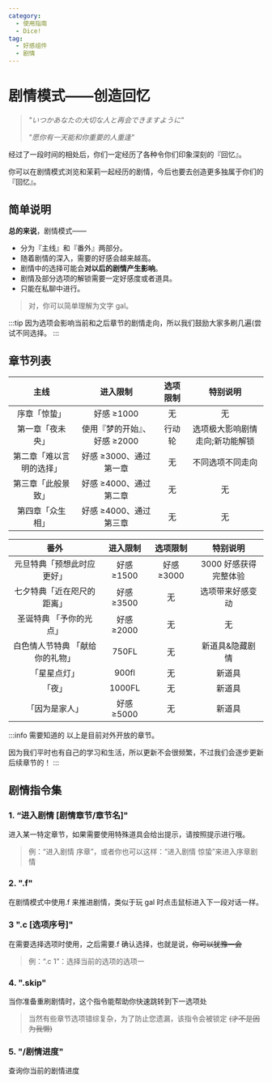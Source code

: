 ```yaml
---
category:
  - 使用指南
  - Dice!
tag:
  - 好感组件
  - 剧情
---
```


# 剧情模式——创造回忆

> _"いつかあなたの大切な人と再会できますように"_
>
> _"愿你有一天能和你重要的人重逢"_

经过了一段时间的相处后，你们一定经历了各种令你们印象深刻的『回忆』。

你可以在剧情模式浏览和茉莉一起经历的剧情，今后也要去创造更多独属于你们的『回忆』。

## 简单说明

**总的来说**，剧情模式——

- 分为『主线』和『番外』两部分。
- 随着剧情的深入，需要的好感会越来越高。
- 剧情中的选择可能会**对以后的剧情产生影响**。
- 剧情及部分选项的解锁需要一定好感度或者道具。
- 只能在私聊中进行。

> 对，你可以简单理解为文字 gal。

:::tip
因为选项会影响当前和之后章节的剧情走向，所以我们鼓励大家多刷几遍(尝试不同选择。
:::

## 章节列表

|           主线           |           进入限制           | 选项限制 |            特别说明             |
| :----------------------: | :--------------------------: | :------: | :-----------------------------: |
|       序章「惊蛰」       |          好感 ≥1000          |    无    |               无                |
|     第一章「夜未央」     | 使用『梦的开始』、好感 ≥2000 |  行动轮  | 选项极大影响剧情走向;新功能解锁 |
| 第二章「难以言明的选择」 |    好感 ≥3000、通过第一章    |    无    |        不同选项不同走向         |
|    第三章「此般景致」    |    好感 ≥4000、通过第二章    |    无    |               无                |
|     第四章「众生相」     |    好感 ≥4000、通过第三章    |    无    |               无                |

|              番外               |  进入限制  |  选项限制  |       特别说明        |
| :-----------------------------: | :--------: | :--------: | :-------------------: |
|   元旦特典「预想此时应更好」    | 好感 ≥1500 | 好感 ≥3000 | 3000 好感获得完整体验 |
|   七夕特典「近在咫尺的距离」    | 好感 ≥3500 |     无     |   选项带来好感变动    |
|     圣诞特典 「予你的光点」     | 好感 ≥2000 |     无     |          无           |
| 白色情人节特典 「献给你的礼物」 |   750FL    |     无     |    新道具&隐藏剧情    |
|          「星星点灯」           |   900fl    |     无     |        新道具         |
|             「夜」              |   1000FL   |     无     |        新道具         |
|         「因为是家人」          | 好感 ≥5000 |     无     |        新道具         |

:::info 需要知道的
以上是目前对外开放的章节。

因为我们平时也有自己的学习和生活，所以更新不会很频繁，不过我们会逐步更新后续章节的！
:::

## 剧情指令集

### 1. “进入剧情 [剧情章节/章节名]"

进入某一特定章节，如果需要使用特殊道具会给出提示，请按照提示进行哦。

> 例：“进入剧情 序章”，或者你也可以这样：“进入剧情 惊蛰”来进入序章剧情

### 2. ".f"

在剧情模式中使用.f 来推进剧情，类似于玩 gal 时点击鼠标进入下一段对话一样。

### 3 ".c [选项序号]"

在需要选择选项时使用，之后需要.f 确认选择，也就是说，~~你可以犹豫一会~~

> 例：“.c 1”：选择当前的选项的选项一

### 4. ".skip"

当你准备重刷剧情时，这个指令能帮助你快速跳转到下一选项处

> 当然有些章节选项错综复杂，为了防止您遗漏，该指令会被锁定 ~~(才不是因为我懒)~~

### 5. "/剧情进度"

查询你当前的剧情进度
